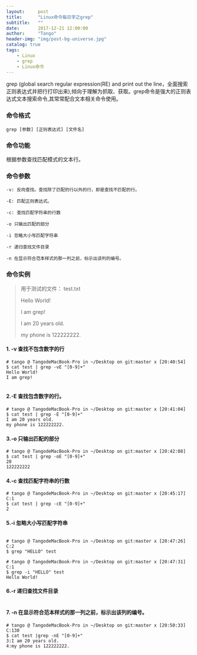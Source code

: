 ```yaml
---
layout:     post
title:      "Linux命令每日学之grep"
subtitle:   ""
date:       2017-12-21 12:00:00
author:     "Tango"
header-img: "img/post-bg-universe.jpg"
catalog: true
tags:   
    - Linux
    - grep
    - Linux命令
---
```


grep (global search regular expression(RE) and print out the line，全面搜索正则表达式并把行打印出来),倾向于理解为抓取、获取。grep命令是强大的正则表达式文本搜索命令,其常常配合文本相关命令使用。


### 命令格式

`
grep [参数] [正则表达式] [文件名]                       
`
### 命令功能
根据参数查找匹配模式的文本行。

### 命令参数

`-v: 反向查找。查找除了匹配的行以外的行，即是查找不匹配的行。               ` 
 
`-E: 匹配正则表达式。               ` 

`-c: 查找匹配字符串的行数`  
  
`-o 只输出匹配的部分                  `   
 
`-i 忽略大小写匹配字符串`

`-r 递归查找文件目录`

`-n 在显示符合范本样式的那一列之前，标示出该列的编号。`

### 命令实例

> 用于测试的文件： test.txt  
> 
> Hello World!  
> 
>I am grep!  
>
>I am 20 years old.  
>
>my phone is 122222222.



#### 1. -v 查找不包含数字的行

```
# tango @ TangodeMacBook-Pro in ~/Desktop on git:master x [20:40:54] 
$ cat test | grep -vE "[0-9]+"
Hello World!
I am grep!


```
#### 2.-E 查找包含数字的行。
```
# tango @ TangodeMacBook-Pro in ~/Desktop on git:master x [20:41:04] 
$ cat test | grep -E "[0-9]+"
I am 20 years old.
my phone is 122222222.
```
#### 3.-o 只输出匹配的部分

```
# tango @ TangodeMacBook-Pro in ~/Desktop on git:master x [20:42:08] 
$ cat test | grep -oE "[0-9]+"
20
122222222

```  

#### 4.-c 查找匹配字符串的行数
```
# tango @ TangodeMacBook-Pro in ~/Desktop on git:master x [20:45:17] C:1
$ cat test | grep -cE "[0-9]+"
2
```

#### 5.-i 忽略大小写匹配字符串

```

# tango @ TangodeMacBook-Pro in ~/Desktop on git:master x [20:47:26] C:2
$ grep "HELLO" test    

# tango @ TangodeMacBook-Pro in ~/Desktop on git:master x [20:47:31] C:1
$ grep -i "HELLO" test
Hello World!

```

#### 6.-r 递归查找文件目录

```

```

#### 7. -n 在显示符合范本样式的那一列之前，标示出该列的编号。

```
# tango @ TangodeMacBook-Pro in ~/Desktop on git:master x [20:50:33] C:130
$ cat test |grep -nE "[0-9]+"
3:I am 20 years old.
4:my phone is 122222222.

```